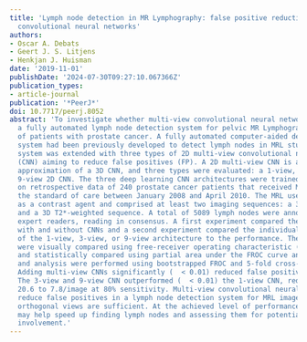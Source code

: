 ```yaml
---
title: 'Lymph node detection in MR Lymphography: false positive reduction using multi-view
  convolutional neural networks'
authors:
- Oscar A. Debats
- Geert J. S. Litjens
- Henkjan J. Huisman
date: '2019-11-01'
publishDate: '2024-07-30T09:27:10.067366Z'
publication_types:
- article-journal
publication: '*PeerJ*'
doi: 10.7717/peerj.8052
abstract: 'To investigate whether multi-view convolutional neural networks can improve
  a fully automated lymph node detection system for pelvic MR Lymphography (MRL) images
  of patients with prostate cancer. A fully automated computer-aided detection (CAD)
  system had been previously developed to detect lymph nodes in MRL studies. The CAD
  system was extended with three types of 2D multi-view convolutional neural networks
  (CNN) aiming to reduce false positives (FP). A 2D multi-view CNN is an efficient
  approximation of a 3D CNN, and three types were evaluated: a 1-view, 3-view, and
  9-view 2D CNN. The three deep learning CNN architectures were trained and configured
  on retrospective data of 240 prostate cancer patients that received MRL images as
  the standard of care between January 2008 and April 2010. The MRL used ferumoxtran-10
  as a contrast agent and comprised at least two imaging sequences: a 3D T1-weighted
  and a 3D T2*-weighted sequence. A total of 5089 lymph nodes were annotated by two
  expert readers, reading in consensus. A first experiment compared the performance
  with and without CNNs and a second experiment compared the individual contribution
  of the 1-view, 3-view, or 9-view architecture to the performance. The performances
  were visually compared using free-receiver operating characteristic (FROC) analysis
  and statistically compared using partial area under the FROC curve analysis. Training
  and analysis were performed using bootstrapped FROC and 5-fold cross-validation.
  Adding multi-view CNNs significantly (  < 0.01) reduced false positive detections.
  The 3-view and 9-view CNN outperformed (  < 0.01) the 1-view CNN, reducing FP from
  20.6 to 7.8/image at 80% sensitivity. Multi-view convolutional neural networks significantly
  reduce false positives in a lymph node detection system for MRL images, and three
  orthogonal views are sufficient. At the achieved level of performance, CAD for MRL
  may help speed up finding lymph nodes and assessing them for potential metastatic
  involvement.'
---
```

